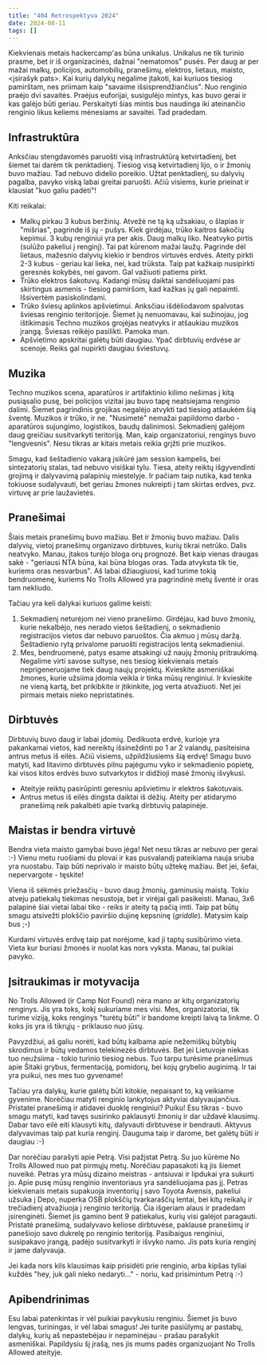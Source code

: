 ```yaml
---
title: "404 Retrospektyva 2024"
date: 2024-08-11
tags: []
---
```


Kiekvienais metais hackercamp'as būna unikalus. Unikalus ne tik turinio prasme,
bet ir iš organizacinės, dažnai "nematomos" pusės. Per daug ar per mažai malkų,
policijos, automobilių, pranešimų, elektros, lietaus, maisto, <įsirašyk pats>.
Kai kurių dalykų negalime įtakoti, kai kuriuos tiesiog pamirštam, nes priimam
kaip "savaime išsisprendžiančius". Nuo renginio praėjo dvi savaitės. Praėjus
euforijai, susigulėjo mintys, kas buvo gerai ir kas galėjo būti geriau.
Perskaityti šias mintis bus naudinga iki ateinančio renginio likus keliems
mėnesiams ar savaitei. Tad pradedam.

## Infrastruktūra

Anksčiau stengdavomės paruošti visą infrastruktūrą ketvirtadienį, bet šiemet tai
darėm tik penktadienį. Tiesiog visą ketvirtadienį lijo, o ir žmonių buvo mažiau.
Tad nebuvo didelio poreikio. Užtat penktadienį, su dalyvių pagalba, pavyko viską
labai greitai paruošti. Ačiū visiems, kurie prieinat ir klausiat "kuo galiu
padėti"!

Kiti reikalai:

- Malkų pirkau 3 kubus beržinių. Atvežė ne tą ką užsakiau, o šlapias ir
  "mišrias", pagrinde iš jų - pušys. Kiek girdėjau, trūko kaitros šakočių
  kepimui. 3 kubų renginiui yra per akis. Daug malkų liko. Neatvyko pirtis
  (sulūžo pakeliui į renginį). Tai pat kūrenom mažai laužų. Pagrinde dėl
  lietaus, mažesnio dalyvių kiekio ir bendros virtuvės erdvės. Ateity pirkti 2-3
  kubus - geriau kai lieka, nei, kad trūksta. Taip pat kažkaip nusipirkti
  geresnės kokybės, nei gavom. Gal važiuoti patiems pirkt.
- Trūko elektros šakotuvų. Kadangi mūsų daiktai sandėliuojami pas skirtingus
  asmenis - tiesiog pamiršom, kad kažkas jų gali nepaimti. Išsivertėm
  pasiskolindami.
- Trūko šviesų aplinkos apšvietimui. Anksčiau išdėliodavom spalvotas šviesas
  renginio teritorijoje. Šiemet jų nenuomavau, kai sužinojau, jog ištikimasis
  Techno muzikos grojėjas neatvyks ir atšaukiau muzikos įrangą. Šviesas reikėjo
  pasilikti. Pamoka man.
- Apšvietimo apskritai galėtų būti daugiau. Ypač dirbtuvių erdvėse ar scenoje.
  Reiks gal nupirkti daugiau šviestuvų.

## Muzika

Techno muzikos scena, aparatūros ir artifaktinio kilimo nešimas į kitą
pusiąsalio pusę, bei policijos vizitai jau buvo tapę neatsiejama renginio
dalimi. Šiemet pagrindinis grojikas negalėjo atvykti tad tiesiog atšaukėm šią
šventę. Muzikos ir trūko, ir ne. "Nusimetė" nemažai papildomo darbo - aparatūros
sujungimo, logistikos, baudų dalinimosi. Sekmadienį galėjom daug greičiau
susitvarkyti teritoriją. Man, kaip organizatoriui, renginys buvo "lengvesnis".
Nesu tikras ar kitais metais reikia grįžti prie muzikos.

Smagu, kad šeštadienio vakarą įsikūrė jam session kampelis, bei sintezatorių
stalas, tad nebuvo visiškai tylu. Tiesa, ateity reiktų išgyvendinti grojimą ir
dalyvavimą palapinių miestelyje. Ir pačiam taip nutika, kad tenka tokiuose
sudalyvauti, bet geriau žmones nukreipti į tam skirtas erdves, pvz. virtuvę ar
prie laužavietės.

## Pranešimai

Šiais metais pranešimų buvo mažiau. Bet ir žmonių buvo mažiau. Dalis dalyvių,
vietoj pranešimų organizavo dirbtuves, kurių tikrai netrūko. Dalis neatvyko.
Manau, įtakos turėjo bloga orų prognozė. Bet kaip vienas draugas sakė -
"geriausi NTA būna, kai būna blogas oras. Tada atvyksta tik tie, kuriems oras
nesvarbus". Aš labai džiaugiuosi, kad turime tokią bendruomenę, kuriems No
Trolls Allowed yra pagrindinė metų šventė ir oras tam nekliudo.

Tačiau yra keli dalykai kuriuos galime keisti:

1. Sekmadienį neturėjom nei vieno pranešimo. Girdėjau, kad buvo žmonių, kurie
   nekalbėjo, nes nerado vietos šeštadienį, o sekmadienio registracijos vietos
   dar nebuvo paruoštos. Čia akmuo į mūsų daržą. Šeštadienio rytą privalome
   paruošti registracijos lentą sekmadieniui.
2. Mes, bendruomenė, patys esame atsakingi už naujų žmonių pritraukimą. Negalime
   virti savose sultyse, nes tiesiog kiekvienais metais neprigeneruojame tiek
   daug naujų projektų. Kvieskite asmeniškai žmones, kurie užsiima įdomia
   veikla ir tinka mūsų renginiui. Ir kvieskite ne vieną kartą, bet prikibkite
   ir įtikinkite, jog verta atvažiuoti. Net jei pirmais metais nieko
   nepristatinės.

## Dirbtuvės

Dirbtuvių buvo daug ir labai įdomių. Dedikuota erdvė, kurioje yra pakankamai
vietos, kad nereiktų išsineždinti po 1 ar 2 valandų, pasiteisina antrus metus iš
eilės. Ačiū visiems, užpildžiusiems šią erdvę! Smagu buvo matyti, kad litavimo
dirbtuvės pilnu pajėgumu vyko ir sekmadienio popietę, kai visos kitos erdvės
buvo sutvarkytos ir didžioji masė žmonių išvykusi.

- Ateityje reiktų pasirūpinti geresniu apšvietimu ir elektros šakotuvais.
- Antrus metus iš eilės dingsta daiktai iš dėžių. Ateity per atidarymo pranešimą
  reik pakalbėti apie tvarką dirbtuvių palapinėje.

## Maistas ir bendra virtuvė

Bendra vieta maisto gamybai buvo jėga! Net nesu tikras ar nebuvo per gerai :-)
Vienu metu ruošiami du plovai ir kas pusvalandį pateikiama nauja sriuba yra
nuostabu. Taip būti neprivalo ir maisto būtų užtekę mažiau. Bet jei, šefai,
nepervargote - tęskite!

Viena iš sėkmės priežasčių - buvo daug žmonių, gaminusių maistą. Tokiu atveju
patiekalų tiekimas nesustoja, bet ir virėjai gali pasikeisti. Manau, 3x6
palapinė šiai vietai labai tiko - reiks ir ateity tą pačią imti. Taip pat būtų
smagu atsivežti plokščio paviršio dujinę kepsninę (*griddle*). Matysim kaip bus
;-)

Kurdami virtuvės erdvę taip pat norėjome, kad ji taptų susibūrimo vieta. Vieta
kur buriasi žmonės ir nuolat kas nors vyksta. Manau, tai puikiai pavyko.

## Įsitraukimas ir motyvacija

No Trolls Allowed (ir Camp Not Found) nėra mano ar kitų organizatorių
renginys. Jis yra toks, kokį sukuriame mes visi. Mes, organizatoriai, tik turime
viziją, koks renginys "turėtų būti" ir bandome kreipti laivą ta linkme. O koks
jis yra iš tikrųjų - priklauso nuo jūsų.

Pavyzdžiui, aš galiu norėti, kad būtų kalbama apie nežemiškų būtybių skrodimus
ir būtų vedamos telekinezės dirbtuvės. Bet jei Lietuvoje niekas tuo neužsiima -
tokio turinio tiesiog nebus. Tuo tarpu turėsime pranešimus apie Šitaki grybus,
fermentaciją, pomidorų, bei kojų grybelio auginimą. Ir tai yra puikui, nes mes
tuo gyvename!

Tačiau yra dalykų, kurie galėtų būti kitokie, nepaisant to, ką veikiame
gyvenime. Norėčiau matyti renginio lankytojus aktyviai dalyvaujančius. Pristatei
pranešimą ir atidavei duoklę renginiui? Puiku! Esu tikras - buvo smagu matyti,
kad tavęs susirinko paklausyti žmonių ir dar uždavė klausimų. Dabar tavo
eilė eiti klausyti kitų, dalyvauti dirbtuvėse ir bendrauti. Aktyvus dalyvavimas
taip pat kuria renginį. Dauguma taip ir darome, bet galėtų būti ir daugiau :-)

Dar norėčiau parašyti apie Petrą. Visi pažįstat Petrą. Su juo kūrėme No Trolls
Allowed nuo pat pirmųjų metų. Norėčiau papasakoti ką jis šiemet nuveikė.
Petras yra mūsų dizaino meistras - antsiuvai ir lipdukai yra sukurti jo. Apie
pusę mūsų renginio inventoriaus yra sandėliuojama pas jį. Petras kiekvienais
metais supakuoja inventorių į savo Toyota Avensis, pakeliui užsuka į Depo,
nuperka OSB plokščių tvarkaraščių lentai, bei kitų reikalų ir trečiadienį
atvažiuoja į renginio teritoriją. Čia išgeriam alaus ir pradedam įsirenginėti.
Šiemet jis gamino bent 9 patiekalus, kurių visi galėjot paragauti. Pristatė
pranešimą, sudalyvavo keliose dirbtuvėse, paklausė pranešimų ir panešiojo savo
dukrelę po renginio teritoriją. Pasibaigus renginiui, susipakavo įrangą, padėjo
susitvarkyti ir išvyko namo. Jis pats kuria renginį ir jame dalyvauja.

Jei kada nors kils klausimas kaip prisidėti prie renginio, arba kipšas tyliai
kuždės "hey, juk gali nieko nedaryti..." - noriu, kad prisimintum Petrą :-)

## Apibendrinimas

Esu labai patenkintas ir vėl puikiai pavykusiu renginiu. Šiemet jis buvo
lengvas, turiningas, ir vėl labai smagus! Jei turite pasiūlymų ar pastabų,
dalykų, kurių aš nepastebėjau ir nepaminėjau - prašau parašykit asmeniškai.
Papildysiu šį įrašą, nes jis mums padės organizuojant No Trolls Allowed
ateityje.
